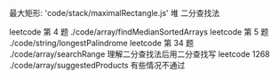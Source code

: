 最大矩形: 'code/stack/maximalRectangle.js'
堆
二分查找法

leetcode 第 4 题 ./code/array/findMedianSortedArrays
leetcode 第 5 题 ./code/string/longestPalindrome
leetcode 第 34 题 ./code/array/searchRange 理解二分查找法后用二分查找写
leetcode 1268 ./code/array/suggestedProducts 有些情况不通过
